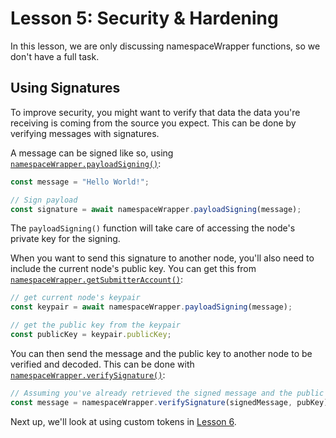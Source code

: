 # Lesson 5: Security & Hardening

In this lesson, we are only discussing namespaceWrapper functions, so we don't have a full task.

## Using Signatures

To improve security, you might want to verify that data the data you're receiving is coming from the source you expect. This can be done by verifying messages with signatures.

A message can be signed like so, using [`namespaceWrapper.payloadSigning()`](./koiiNode.js#L222):

```javascript
const message = "Hello World!";

// Sign payload
const signature = await namespaceWrapper.payloadSigning(message);
```

The `payloadSigning()` function will take care of accessing the node's private key for the signing.

When you want to send this signature to another node, you'll also need to include the current node's public key. You can get this from [`namespaceWrapper.getSubmitterAccount()`](./koiiNode.js#L325):

```javascript
// get current node's keypair
const keypair = await namespaceWrapper.payloadSigning(message);

// get the public key from the keypair
const publicKey = keypair.publicKey;
```

You can then send the message and the public key to another node to be verified and decoded. This can be done with [`namespaceWrapper.verifySignature()`](./koiiNode.js#L254):

```javascript
// Assuming you've already retrieved the signed message and the public key
const message = namespaceWrapper.verifySignature(signedMessage, pubKey);
```

Next up, we'll look at using custom tokens in [Lesson 6](../Lesson%206/README.md).
